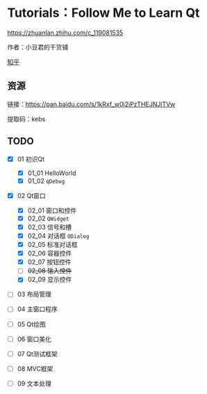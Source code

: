 # Tutorials：Follow Me to Learn Qt

https://zhuanlan.zhihu.com/c_119081535

作者：小豆君的干货铺

[知乎](https://www.zhihu.com/people/xiao-dou-jun-de-gan-huo-pu/activities) 

## 资源

链接：https://pan.baidu.com/s/1kRxf_w0j2iPzTHEJNJjTVw 

提取码：kebs 

## TODO

- [x] 01 初识Qt
  - [x] 01_01 HelloWorld
  - [x] 01_02 `qDebug` 
- [x] 02 Qt窗口
  - [x] 02_01 窗口和控件
  - [x] 02_02 `QWidget` 
  - [x] 02_03 信号和槽
  - [x] 02_04 对话框 `QDialog` 
  - [x] 02_05 标准对话框
  - [x] 02_06 容器控件
  - [x] 02_07 按钮控件
  - [ ] ~~02_08 输入控件~~
  - [x] 02_09 显示控件
- [ ] 03 布局管理
- [ ] 04 主窗口程序
- [ ] 05 Qt绘图
- [ ] 06 窗口美化
- [ ] 07 Qt测试框架
- [ ] 08 MVC框架
- [ ] 09 文本处理

